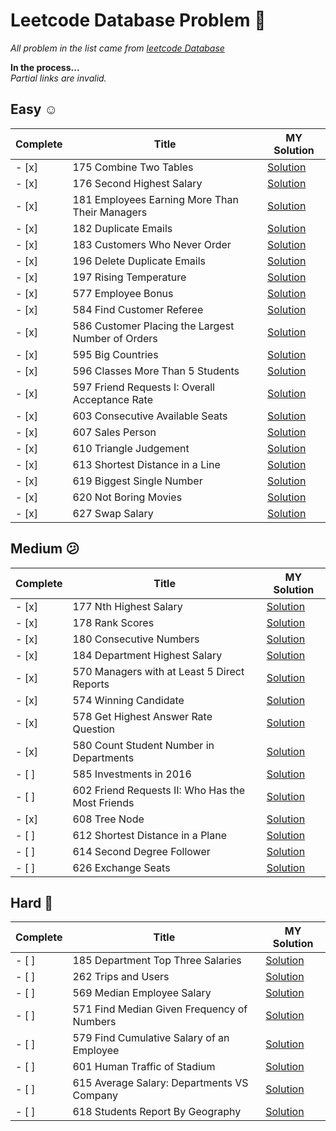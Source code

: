 # Leetcode Database Problem :paw_prints:
*All problem in the list came from [leetcode Database](https://leetcode.com/problemset/database/)*

**In the process...**   
*Partial links are invalid.*

## Easy :relaxed:

Complete | Title |	MY Solution
----------- | ------------------- | ----------
- [x] | 175	Combine Two Tables	 | [Solution]()
- [x] | 176	Second Highest Salary     | [Solution]()
- [x] | 181	Employees Earning More Than Their Managers | [Solution]()    	
- [x] | 182	Duplicate Emails    	 | [Solution]()
- [x] | 183	Customers Who Never Order    	 | [Solution]()
- [x] | 196	Delete Duplicate Emails | [Solution]()
- [x] | 197	Rising Temperature    	 | [Solution]()
- [x] | 577	Employee Bonus     | [Solution]()
- [x] | 584	Find Customer Referee    	 | [Solution]()
- [x] | 586	Customer Placing the Largest Number of Orders | [Solution]()    
- [x] | 595	Big Countries    | [Solution]()
- [x] | 596	Classes More Than 5 Students    | [Solution]() 	
- [x] | 597	Friend Requests I: Overall Acceptance Rate     | [Solution]()
- [x] | 603	Consecutive Available Seats   | [Solution]()
- [x] | 607	Sales Person    	 | [Solution]()
- [x] | 610	Triangle Judgement     | [Solution]()
- [x] | 613	Shortest Distance in a Line     | [Solution]()
- [x] | 619	Biggest Single Number     | [Solution]()
- [x] | 620	Not Boring Movies     | [Solution]()
- [x] | 627	Swap Salary     | [Solution]()

## Medium :confused:

Complete | Title |	MY Solution
----------- | ------------------- | ----------
- [x] | 177	Nth Highest Salary | [Solution]()
- [x] | 178	Rank Scores   | [Solution]()
- [x] | 180	Consecutive Numbers | [Solution]()
- [x] | 184	Department Highest Salary | [Solution]()
- [x] | 570	Managers with at Least 5 Direct Reports  | [Solution]()   
- [x] | 574	Winning Candidate     | [Solution]()
- [x] | 578	Get Highest Answer Rate Question     | [Solution]()
- [x] | 580	Count Student Number in Departments   | [Solution]()
- [ ] | 585	Investments in 2016    | [Solution]()
- [ ] | 602	Friend Requests II: Who Has the Most Friends | [Solution]()   
- [x] | 608	Tree Node    		 | [Solution]()
- [ ] | 612	Shortest Distance in a Plane    | [Solution]()
- [ ] | 614	Second Degree Follower     | [Solution]()
- [ ] | 626	Exchange Seats     | [Solution]()


## Hard :dizzy:

Complete | Title |	MY Solution
----------- | ------------------- | ----------
- [ ] | 185	Department Top Three Salaries  | [Solution]()
- [ ] | 262	Trips and Users    | [Solution]()
- [ ] | 569	Median Employee Salary     | [Solution]()
- [ ] | 571	Find Median Given Frequency of Numbers | [Solution]()
- [ ] | 579	Find Cumulative Salary of an Employee    | [Solution]()
- [ ] | 601	Human Traffic of Stadium   	 | [Solution]()
- [ ] | 615	Average Salary: Departments VS Company	 | [Solution]()
- [ ] | 618	Students Report By Geography | [Solution]()

